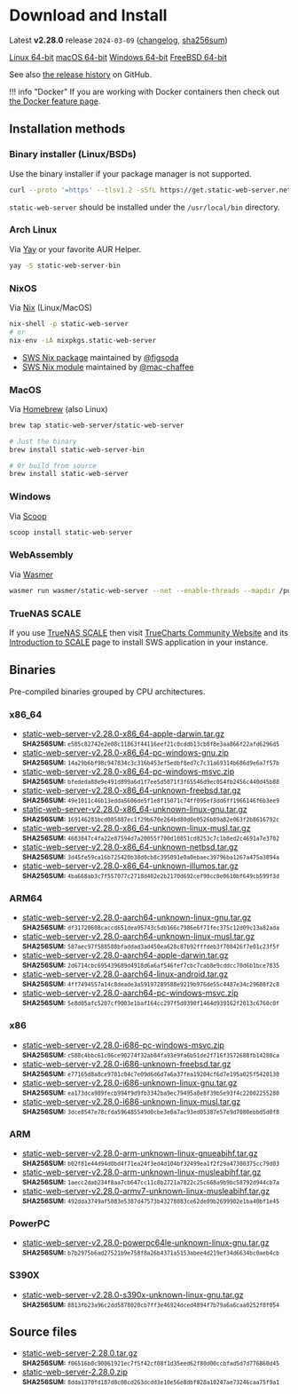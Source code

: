 # Download and Install

Latest **v2.28.0** release `2024-03-09` ([changelog](https://github.com/static-web-server/static-web-server/releases/tag/v2.28.0), [sha256sum](https://github.com/static-web-server/static-web-server/releases/download/v2.28.0/static-web-server-v2.28.0-SHA256SUM))

<div class="featured-downloads">

<a class="md-button md-button-sm" href="https://github.com/static-web-server/static-web-server/releases/download/v2.28.0/static-web-server-v2.28.0-x86_64-unknown-linux-gnu.tar.gz">Linux 64-bit</a> <a class="md-button md-button-sm" href="https://github.com/static-web-server/static-web-server/releases/download/v2.28.0/static-web-server-v2.28.0-x86_64-apple-darwin.tar.gz">macOS 64-bit</a>
<a class="md-button md-button-sm" href="https://github.com/static-web-server/static-web-server/releases/download/v2.28.0/static-web-server-v2.28.0-x86_64-pc-windows-msvc.zip">Windows 64-bit</a>
<a class="md-button md-button-sm" href="https://github.com/static-web-server/static-web-server/releases/download/v2.28.0/static-web-server-v2.28.0-x86_64-unknown-freebsd.tar.gz">FreeBSD 64-bit</a>

</div>

See also [the release history](https://github.com/static-web-server/static-web-server/releases) on GitHub.

!!! info "Docker"
    If you are working with Docker containers then check out [the Docker feature page](https://static-web-server.net/features/docker/).

## Installation methods

### Binary installer (Linux/BSDs)

Use the binary installer if your package manager is not supported.

```sh
curl --proto '=https' --tlsv1.2 -sSfL https://get.static-web-server.net | sh
```

`static-web-server` should be installed under the `/usr/local/bin` directory.

### Arch Linux

Via [Yay](https://github.com/Jguer/yay) or your favorite AUR Helper.

```sh
yay -S static-web-server-bin
```

### NixOS

Via [Nix](https://github.com/NixOS/nix) (Linux/MacOS)

```sh
nix-shell -p static-web-server
# or
nix-env -iA nixpkgs.static-web-server
```

- [SWS Nix package](https://search.nixos.org/packages?show=static-web-server&from=0&size=50&sort=relevance&type=packages&query=static-web-server) maintained by [@figsoda](https://github.com/figsoda)
- [SWS Nix module](https://nixos.wiki/wiki/Static_Web_Server) maintained by [@mac-chaffee](https://github.com/mac-chaffee)

### MacOS

Via [Homebrew](https://brew.sh/) (also Linux)

```sh
brew tap static-web-server/static-web-server

# Just the binary
brew install static-web-server-bin

# Or build from source
brew install static-web-server
```

### Windows

Via [Scoop](https://scoop.sh/)

```powershell
scoop install static-web-server
```

### WebAssembly

Via [Wasmer](https://wasmer.io/wasmer/static-web-server/)

```sh
wasmer run wasmer/static-web-server --net --enable-threads --mapdir /public:/my/host/dir -- --port 8787
```

### TrueNAS SCALE

If you use [TrueNAS SCALE](https://www.truenas.com/truenas-scale/) then visit [TrueCharts Community Website](https://truecharts.org/charts/stable/static-web-server/) and its [Introduction to SCALE](https://truecharts.org/manual/SCALE/guides/scale-intro) page to install SWS application in your instance.  

## Binaries

Pre-compiled binaries grouped by CPU architectures.

### x86_64

- [static-web-server-v2.28.0-x86_64-apple-darwin.tar.gz](https://github.com/static-web-server/static-web-server/releases/download/v2.28.0/static-web-server-v2.28.0-x86_64-apple-darwin.tar.gz)<br>
<small>**SHA256SUM:** `e585c82742e2e08c11863f44116eef21c0cddb13cb8f8e3aa866f22afd6296d5`</small>
- [static-web-server-v2.28.0-x86_64-pc-windows-gnu.zip](https://github.com/static-web-server/static-web-server/releases/download/v2.28.0/static-web-server-v2.28.0-x86_64-pc-windows-gnu.zip)<br>
<small>**SHA256SUM:** `14a29b6bf98c947834c3c316b453ef5edbf8ed7c7c31a69314b686d9e6a7f57b`</small>
- [static-web-server-v2.28.0-x86_64-pc-windows-msvc.zip](https://github.com/static-web-server/static-web-server/releases/download/v2.28.0/static-web-server-v2.28.0-x86_64-pc-windows-msvc.zip)<br>
<small>**SHA256SUM:** `bfededa88e9e491d899a6d1f7ee5d5071f3f65546d9ec054fb2456c440d45b88`</small>
- [static-web-server-v2.28.0-x86_64-unknown-freebsd.tar.gz](https://github.com/static-web-server/static-web-server/releases/download/v2.28.0/static-web-server-v2.28.0-x86_64-unknown-freebsd.tar.gz)<br>
<small>**SHA256SUM:** `49e1011c46b13edda5606de5f1e8f15071c74ff095ef3dd6ff1966146f6b3ee9`</small>
- [static-web-server-v2.28.0-x86_64-unknown-linux-gnu.tar.gz](https://github.com/static-web-server/static-web-server/releases/download/v2.28.0/static-web-server-v2.28.0-x86_64-unknown-linux-gnu.tar.gz)<br>
<small>**SHA256SUM:** `169146281bcd085887ec1f29b670e264bd80d0e0526b89a82e063f2b8616792c`</small>
- [static-web-server-v2.28.0-x86_64-unknown-linux-musl.tar.gz](https://github.com/static-web-server/static-web-server/releases/download/v2.28.0/static-web-server-v2.28.0-x86_64-unknown-linux-musl.tar.gz)<br>
<small>**SHA256SUM:** `4683847c4fa22e87594d7a20055f700d10851cd8253c7c1b8ed2c4691a7e3702`</small>
- [static-web-server-v2.28.0-x86_64-unknown-netbsd.tar.gz](https://github.com/static-web-server/static-web-server/releases/download/v2.28.0/static-web-server-v2.28.0-x86_64-unknown-netbsd.tar.gz)<br>
<small>**SHA256SUM:** `3d45fe59ca16b725420b38d0cb8c395091e0a0ebaec39796ba1267a475a3894a`</small>
- [static-web-server-v2.28.0-x86_64-unknown-illumos.tar.gz](https://github.com/static-web-server/static-web-server/releases/download/v2.28.0/static-web-server-v2.28.0-x86_64-unknown-illumos.tar.gz)<br>
<small>**SHA256SUM:** `4ba668ab3c7f557077c2718d402e2b2170d692cef90cc8e0610bf649cb599f3d`</small>

### ARM64

- [static-web-server-v2.28.0-aarch64-unknown-linux-gnu.tar.gz](https://github.com/static-web-server/static-web-server/releases/download/v2.28.0/static-web-server-v2.28.0-aarch64-unknown-linux-gnu.tar.gz)<br>
<small>**SHA256SUM:** `df31720608caccd651dea95743c5db166c7986e6f71fec375c12d09c13a82ada`</small>
- [static-web-server-v2.28.0-aarch64-unknown-linux-musl.tar.gz](https://github.com/static-web-server/static-web-server/releases/download/v2.28.0/static-web-server-v2.28.0-aarch64-unknown-linux-musl.tar.gz)<br>
<small>**SHA256SUM:** `587aec97f588588bfaddad3ad450ea628c87b92fffdeb3f708426f7e01c23f5f`</small>
- [static-web-server-v2.28.0-aarch64-apple-darwin.tar.gz](https://github.com/static-web-server/static-web-server/releases/download/v2.28.0/static-web-server-v2.28.0-aarch64-apple-darwin.tar.gz)<br>
<small>**SHA256SUM:** `2d6714cbc695439689d4918d6a6af546fef7cbc7cab8e9cddcc70d6b1bce7835`</small>
- [static-web-server-v2.28.0-aarch64-linux-android.tar.gz](https://github.com/static-web-server/static-web-server/releases/download/v2.28.0/static-web-server-v2.28.0-aarch64-linux-android.tar.gz)<br>
<small>**SHA256SUM:** `4ff7494557a14c8deade3a59197289588e9219b976de55c4487e34c29608f2c8`</small>
- [static-web-server-v2.28.0-aarch64-pc-windows-msvc.zip](https://github.com/static-web-server/static-web-server/releases/download/v2.28.0/static-web-server-v2.28.0-aarch64-pc-windows-msvc.zip)<br>
<small>**SHA256SUM:** `5e8d05afc5207cf9003e1baf164cc297f5d0390f1464d939162f2013c6760c0f`</small>

### x86

- [static-web-server-v2.28.0-i686-pc-windows-msvc.zip](https://github.com/static-web-server/static-web-server/releases/download/v2.28.0/static-web-server-v2.28.0-i686-pc-windows-msvc.zip)<br>
<small>**SHA256SUM:** `c588c4bbc61c06ce90274f32ab84fa93e9fa6b51de2f716f3572688fb14280ca`</small>
- [static-web-server-v2.28.0-i686-unknown-freebsd.tar.gz](https://github.com/static-web-server/static-web-server/releases/download/v2.28.0/static-web-server-v2.28.0-i686-unknown-freebsd.tar.gz)<br>
<small>**SHA256SUM:** `e77165d8a8ce9701c04c7e09d6d6d7a6a37fea19204cf6d7e195a025f5420130`</small>
- [static-web-server-v2.28.0-i686-unknown-linux-gnu.tar.gz](https://github.com/static-web-server/static-web-server/releases/download/v2.28.0/static-web-server-v2.28.0-i686-unknown-linux-gnu.tar.gz)<br>
<small>**SHA256SUM:** `ea173dca989fecb994f9d9fb3342ba9ec79495a8e8f39b5e93f4c22002255280`</small>
- [static-web-server-v2.28.0-i686-unknown-linux-musl.tar.gz](https://github.com/static-web-server/static-web-server/releases/download/v2.28.0/static-web-server-v2.28.0-i686-unknown-linux-musl.tar.gz)<br>
<small>**SHA256SUM:** `3dce8547e78cfda596485549d0cbe3e0a7ac93ed05387e57e9d7080ebbd5d0f8`</small>

### ARM

- [static-web-server-v2.28.0-arm-unknown-linux-gnueabihf.tar.gz](https://github.com/static-web-server/static-web-server/releases/download/v2.28.0/static-web-server-v2.28.0-arm-unknown-linux-gnueabihf.tar.gz)<br>
<small>**SHA256SUM:** `b02f81e44d94d0bd4f71ea24f3ed4d104bf32499ea1f2f29a47300375cc79d03`</small>
- [static-web-server-v2.28.0-arm-unknown-linux-musleabihf.tar.gz](https://github.com/static-web-server/static-web-server/releases/download/v2.28.0/static-web-server-v2.28.0-arm-unknown-linux-musleabihf.tar.gz)<br>
<small>**SHA256SUM:** `1aecc2dab234f8aa7cb647cc11c8b2721a7822c25c668a9b9bc58792d944cb7a`</small>
- [static-web-server-v2.28.0-armv7-unknown-linux-musleabihf.tar.gz](https://github.com/static-web-server/static-web-server/releases/download/v2.28.0/static-web-server-v2.28.0-armv7-unknown-linux-musleabihf.tar.gz)<br>
<small>**SHA256SUM:** `492dda3749af5083e5387d47573b43278083ce62de09b2699902e1ba40bf1e45`</small>

### PowerPC

- [static-web-server-v2.28.0-powerpc64le-unknown-linux-gnu.tar.gz](https://github.com/static-web-server/static-web-server/releases/download/v2.28.0/static-web-server-v2.28.0-powerpc64le-unknown-linux-gnu.tar.gz)<br>
<small>**SHA256SUM:** `b7b2975b6ad27521b9e758f8a26b4371a5153abee4d219ef34d6634bc0aeb4cb`</small>

### S390X

- [static-web-server-v2.28.0-s390x-unknown-linux-gnu.tar.gz](https://github.com/static-web-server/static-web-server/releases/download/v2.28.0/static-web-server-v2.28.0-s390x-unknown-linux-gnu.tar.gz)<br>
<small>**SHA256SUM:** `8813fb23a96c2dd5878020cb7ff3e46924dced4894f7b79a6a6caa0252f8f054`</small>

## Source files

- [static-web-server-2.28.0.tar.gz](https://github.com/static-web-server/static-web-server/archive/refs/tags/v2.28.0.tar.gz)<br>
<small>**SHA256SUM:** `f06516b0c90061921ec7f5f42cf08f1d35eed62f80d00ccbfad5d7d776860d45`</small>
- [static-web-server-2.28.0.zip](https://github.com/static-web-server/static-web-server/archive/refs/tags/v2.28.0.zip)<br>
<small>**SHA256SUM:** `8dda1370fd187d8c08cd263dcdd3e10e56e8dbf828a10247ae73246caa75f9a1`</small>
